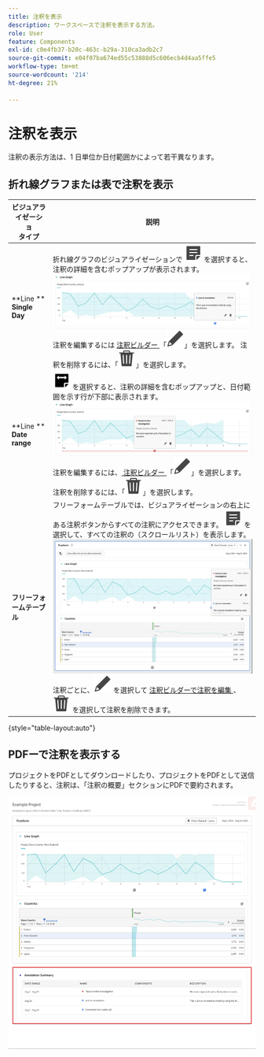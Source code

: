 ```yaml
---
title: 注釈を表示
description: ワークスペースで注釈を表示する方法。
role: User
feature: Components
exl-id: c0e4fb37-b20c-463c-b29a-310ca3adb2c7
source-git-commit: e04f07ba674ed55c53888d5c606ecb4d4aa5ffe5
workflow-type: tm+mt
source-wordcount: '214'
ht-degree: 21%

---
```


# 注釈を表示

注釈の表示方法は、1 日単位か日付範囲かによって若干異なります。

## 折れ線グラフまたは表で注釈を表示

| ビジュアライゼーショ <br/> タイプ | 説明 |
| --- | --- |
| **Line **<br/>**Single Day** | 折れ線グラフのビジュアライゼーションで ![ 注釈 ](/help/assets/icons/Annotate.svg) を選択すると、注釈の詳細を含むポップアップが表示されます。<br/>![ 注釈 1 日 ](assets/annotation-single-day.png)<br/> 注釈を編集するには [ 注釈ビルダー ](create-annotations.md#annotation-builder) 「![ 編集 ](/help/assets/icons/Edit.svg)」を選択します。 注釈を削除するには、「![ 削除 ](/help/assets/icons/Delete.svg)」を選択します。 |
| **Line **<br/>**Date range** | ![AnnotateRange](/help/assets/icons/AnnotateRange.svg) を選択すると、注釈の詳細を含むポップアップと、日付範囲を示す行が下部に表示されます。<br/>![ 注釈範囲 ](assets/annotation-range.png) 注釈を編集するには、[ 注釈ビルダー ](create-annotations.md#annotation-builder) 「![ 編集 ](/help/assets/icons/Edit.svg)」を選択します。 注釈を削除するには、「![ 削除 ](/help/assets/icons/Delete.svg)」を選択します。 |
| **フリーフォームテーブル** | フリーフォームテーブルでは、ビジュアライゼーションの右上にある注釈ボタンからすべての注釈にアクセスできます。 ![ 注釈 ](/help/assets/icons/Annotate.svg) を選択して、すべての注釈の（スクロールリスト）を表示します。<br/>![ 注釈テーブル ](assets/annotations-table.png)<br/> 注釈ごとに、![ 編集 ](/help/assets/icons/Edit.svg) を選択して [ 注釈ビルダーで注釈を編集 ](create-annotations.md#annotation-builder)、![ 削除 ](/help/assets/icons/Delete.svg) を選択して注釈を削除できます。 |

{style="table-layout:auto"}

## PDFーで注釈を表示する

プロジェクトをPDFとしてダウンロードしたり、プロジェクトをPDFとして送信したりすると、注釈は、「注釈の概要」セクションにPDFで要約されます。

![注釈の説明を示す.pdf ファイルのハイライト表示。](assets/annotations-pdf.png)
